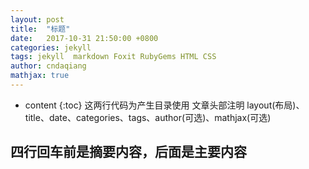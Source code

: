 ```yaml
---
layout: post
title:  "标题"
date:   2017-10-31 21:50:00 +0800
categories: jekyll
tags: jekyll  markdown Foxit RubyGems HTML CSS
author: cndaqiang
mathjax: true
---
```

* content
{:toc}
这两行代码为产生目录使用
文章头部注明 layout(布局)、title、date、categories、tags、author(可选)、mathjax(可选)





## 四行回车前是摘要内容，后面是主要内容
